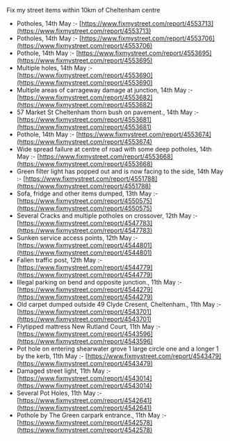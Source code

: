 Fix my street items within 10km of Cheltenham centre

<!-- fix_marker starts -->

- Potholes, 14th May :- [https://www.fixmystreet.com/report/4553713](https://www.fixmystreet.com/report/4553713)
- Potholes, 14th May :- [https://www.fixmystreet.com/report/4553706](https://www.fixmystreet.com/report/4553706)
- Pothole, 14th May :- [https://www.fixmystreet.com/report/4553695](https://www.fixmystreet.com/report/4553695)
- Multiple holes, 14th May :- [https://www.fixmystreet.com/report/4553690](https://www.fixmystreet.com/report/4553690)
- Multiple areas of carrageway damage at junction, 14th May :- [https://www.fixmystreet.com/report/4553682](https://www.fixmystreet.com/report/4553682)
- 57 Market St Cheltenham thorn bush on pavement., 14th May :- [https://www.fixmystreet.com/report/4553681](https://www.fixmystreet.com/report/4553681)
- Pothole, 14th May :- [https://www.fixmystreet.com/report/4553674](https://www.fixmystreet.com/report/4553674)
- Wide spread failure at centre of road with some deep potholes, 14th May :- [https://www.fixmystreet.com/report/4553668](https://www.fixmystreet.com/report/4553668)
- Green filter light has popped out and is now facing to the side, 14th May :- [https://www.fixmystreet.com/report/4551788](https://www.fixmystreet.com/report/4551788)
- Sofa, fridge and other items dumped, 13th May :- [https://www.fixmystreet.com/report/4550575](https://www.fixmystreet.com/report/4550575)
- Several Cracks and multiple potholes on crossover, 12th May :- [https://www.fixmystreet.com/report/4547783](https://www.fixmystreet.com/report/4547783)
- Sunken service access points, 12th May :- [https://www.fixmystreet.com/report/4544801](https://www.fixmystreet.com/report/4544801)
- Fallen traffic post, 12th May :- [https://www.fixmystreet.com/report/4544779](https://www.fixmystreet.com/report/4544779)
- Illegal parking on bend and opposite junction., 11th May :- [https://www.fixmystreet.com/report/4544279](https://www.fixmystreet.com/report/4544279)
- Old carpet dumped outside 49 Clyde Cresent, Cheltenham., 11th May :- [https://www.fixmystreet.com/report/4543701](https://www.fixmystreet.com/report/4543701)
- Flytipped mattress New Rutland Court, 11th May :- [https://www.fixmystreet.com/report/4543596](https://www.fixmystreet.com/report/4543596)
- Pot hole on entering shearwater grove 1 large circle one and a longer 1 by the kerb, 11th May :- [https://www.fixmystreet.com/report/4543479](https://www.fixmystreet.com/report/4543479)
- Damaged street light, 11th May :- [https://www.fixmystreet.com/report/4543014](https://www.fixmystreet.com/report/4543014)
- Several Pot Holes, 11th May :- [https://www.fixmystreet.com/report/4542641](https://www.fixmystreet.com/report/4542641)
- Pothole by The Green carpark entrance., 11th May :- [https://www.fixmystreet.com/report/4542578](https://www.fixmystreet.com/report/4542578)

<!-- fix_marker ends -->